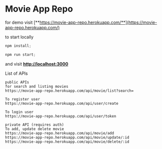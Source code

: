 # Movie App Repo


for demo visit [**https://movie-app-repo.herokuapp.com/**](https://movie-app-repo.herokuapp.com/)

to start locally 

```jsx
npm install; 
```

```jsx
npm run start;
```

and visit **[http://localhost:3000](http://localhost:3000)**

List of APIs
```
public APIs
for search and listing movies
https://movie-app-repo.herokuapp.com/api/movie/list?search=

To register user
https://movie-app-repo.herokuapp.com/api/user/create

To login user
https://movie-app-repo.herokuapp.com/api/user/token

private API (requires auth)
To add, update delete movie
https://movie-app-repo.herokuapp.com/api/movie/add
https://movie-app-repo.herokuapp.com/api/movie/update/:id
https://movie-app-repo.herokuapp.com/api/movie/delete/:id
```